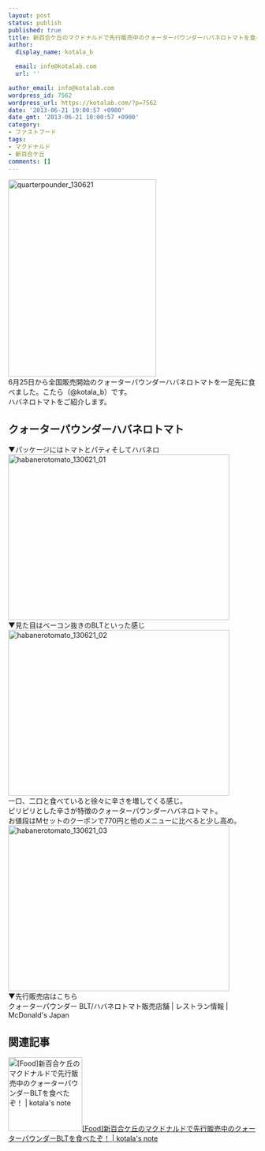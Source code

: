 ```yaml
---
layout: post
status: publish
published: true
title: 新百合ケ丘のマクドナルドで先行販売中のクォーターパウンダーハバネロトマトを食べたぞ！
author:
  display_name: kotala_b

  email: info@kotalab.com
  url: ''

author_email: info@kotalab.com
wordpress_id: 7562
wordpress_url: https://kotalab.com/?p=7562
date: '2013-06-21 19:00:57 +0900'
date_gmt: '2013-06-21 10:00:57 +0900'
category:
- ファストフード
tags:
- マクドナルド
- 新百合ケ丘
comments: []
---
```

<p><img src="https://kotalab.com/wp-content/uploads/quarterpounder_130621-300x400.jpg" alt="quarterpounder_130621" width="300" height="400" class="alignnone size-medium wp-image-7550" /><br />
6月25日から全国販売開始のクォーターパウンダーハバネロトマトを一足先に食べました。こたら（@kotala_b）です。<br />
ハバネロトマトをご紹介します。<br />
<!--more--></p>
<h2>クォーターパウンダーハバネロトマト</h2>
<p>▼パッケージにはトマトとパティそしてハバネロ<br />
<img src="https://kotalab.com/wp-content/uploads/habanerotomato_130621_01-448x336.jpg" alt="habanerotomato_130621_01" width="448" height="336" class="alignnone size-large wp-image-7566" /><br />
▼見た目はベーコン抜きのBLTといった感じ<br />
<img src="https://kotalab.com/wp-content/uploads/habanerotomato_130621_02-448x336.jpg" alt="habanerotomato_130621_02" width="448" height="336" class="alignnone size-large wp-image-7564" /><br />
一口、二口と食べていると徐々に辛さを増してくる感じ。<br />
ピリピリとした辛さが特徴のクォーターパウンダーハバネロトマト。<br />
お値段はMセットのクーポンで770円と他のメニューに比べると少し高め。<br />
<img src="https://kotalab.com/wp-content/uploads/habanerotomato_130621_03-448x336.jpg" alt="habanerotomato_130621_03" width="448" height="336" class="alignnone size-large wp-image-7565" /><br />
▼先行販売店はこちら<br />
<span class="removed_link" title="www.mcdonalds.co.jp/shop/search/campaign/qlb/top.php">クォーターパウンダー BLT/ハバネロトマト販売店舗 | レストラン情報 | McDonald's Japan</span></p>
<h2 class="rele">関連記事</h2>
<p><a href="https://kotalab.com/quarterpounder-blt" target="_blank"><img  class="alignleft" src="https://kotalab.com/wp-content/uploads/quarterpounder_130621_01-448x336.jpg" alt="[Food]新百合ケ丘のマクドナルドで先行販売中のクォーターパウンダーBLTを食べたぞ！ | kotala's note" width="150" /></a><a href="https://kotalab.com/quarterpounder-blt" target="_blank">[Food]新百合ケ丘のマクドナルドで先行販売中のクォーターパウンダーBLTを食べたぞ！ | kotala's note</a><br style="clear:both;" /></p>
